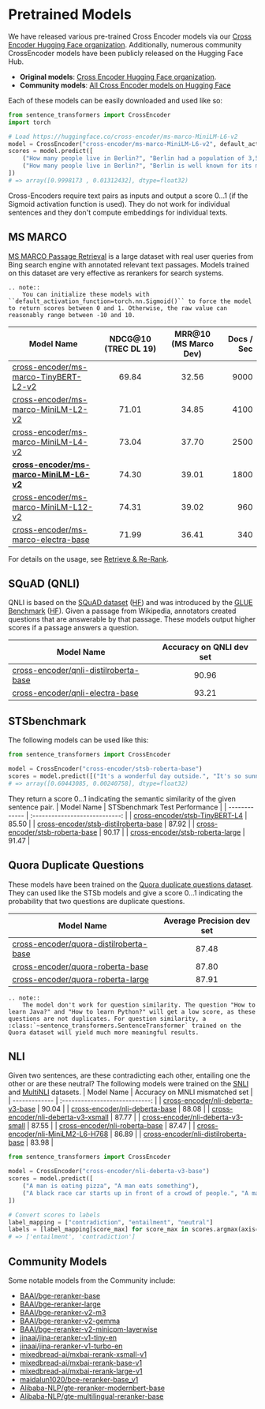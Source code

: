 # Pretrained Models

We have released various pre-trained Cross Encoder models via our [Cross Encoder Hugging Face organization](https://huggingface.co/models?author=cross-encoder). Additionally, numerous community CrossEncoder models have been publicly released on the Hugging Face Hub.

* **Original models**: [Cross Encoder Hugging Face organization](https://huggingface.co/models?library=sentence-transformers&author=cross-encoder).
* **Community models**: [All Cross Encoder models on Hugging Face](https://huggingface.co/models?library=sentence-transformers&pipeline_tag=text-ranking)

Each of these models can be easily downloaded and used like so:

```python
from sentence_transformers import CrossEncoder
import torch

# Load https://huggingface.co/cross-encoder/ms-marco-MiniLM-L6-v2
model = CrossEncoder("cross-encoder/ms-marco-MiniLM-L6-v2", default_activation_function=torch.nn.Sigmoid())
scores = model.predict([
    ("How many people live in Berlin?", "Berlin had a population of 3,520,031 registered inhabitants in an area of 891.82 square kilometers."),
    ("How many people live in Berlin?", "Berlin is well known for its museums."),
])
# => array([0.9998173 , 0.01312432], dtype=float32)
```

Cross-Encoders require text pairs as inputs and output a score 0...1 (if the Sigmoid activation function is used). They do not work for individual sentences and they don't compute embeddings for individual texts.

## MS MARCO
[MS MARCO Passage Retrieval](https://github.com/microsoft/MSMARCO-Passage-Ranking) is a large dataset with real user queries from Bing search engine with annotated relevant text passages. Models trained on this dataset are very effective as rerankers for search systems.

```{eval-rst}
.. note::
    You can initialize these models with ``default_activation_function=torch.nn.Sigmoid()`` to force the model to return scores between 0 and 1. Otherwise, the raw value can reasonably range between -10 and 10.
```

| Model Name        | NDCG@10 (TREC DL 19) | MRR@10 (MS Marco Dev)  | Docs / Sec |
| ------------- | :-------------: | :-----: | ---: | 
| [cross-encoder/ms-marco-TinyBERT-L2-v2](https://huggingface.co/cross-encoder/ms-marco-TinyBERT-L2)  | 69.84 | 32.56 | 9000
| [cross-encoder/ms-marco-MiniLM-L2-v2](https://huggingface.co/cross-encoder/ms-marco-MiniLM-L2-v2) | 71.01 | 34.85 | 4100
| [cross-encoder/ms-marco-MiniLM-L4-v2](https://huggingface.co/cross-encoder/ms-marco-MiniLM-L4-v2) | 73.04 | 37.70 | 2500
| **[cross-encoder/ms-marco-MiniLM-L6-v2](https://huggingface.co/cross-encoder/ms-marco-MiniLM-L6-v2)** | 74.30 | 39.01 | 1800
| [cross-encoder/ms-marco-MiniLM-L12-v2](https://huggingface.co/cross-encoder/ms-marco-MiniLM-L12-v2) | 74.31 | 39.02 | 960
| [cross-encoder/ms-marco-electra-base](https://huggingface.co/cross-encoder/ms-marco-electra-base) | 71.99 | 36.41 | 340 | 

For details on the usage, see [Retrieve & Re-Rank](../../examples/sentence_transformer/applications/retrieve_rerank/README.md).

## SQuAD (QNLI)

QNLI is based on the [SQuAD dataset](https://rajpurkar.github.io/SQuAD-explorer/) ([HF](https://huggingface.co/datasets/rajpurkar/squad)) and was introduced by the [GLUE Benchmark](https://arxiv.org/abs/1804.07461) ([HF](https://huggingface.co/datasets/nyu-mll/glue)). Given a passage from Wikipedia, annotators created questions that are answerable by that passage. These models output higher scores if a passage answers a question.

| Model Name | Accuracy on QNLI dev set |
| ------------- | :----------------------------: |
| [cross-encoder/qnli-distilroberta-base](https://huggingface.co/cross-encoder/qnli-distilroberta-base) | 90.96 |
| [cross-encoder/qnli-electra-base](https://huggingface.co/cross-encoder/qnli-electra-base) | 93.21 |

## STSbenchmark
The following models can be used like this:
```python
from sentence_transformers import CrossEncoder

model = CrossEncoder("cross-encoder/stsb-roberta-base")
scores = model.predict([("It's a wonderful day outside.", "It's so sunny today!"), ("It's a wonderful day outside.", "He drove to work earlier.")])
# => array([0.60443085, 0.00240758], dtype=float32)
```

They return a score  0...1 indicating the semantic similarity of the given sentence pair.
| Model Name | STSbenchmark Test Performance |
| ------------- | :----------------------------: |
| [cross-encoder/stsb-TinyBERT-L4](https://huggingface.co/cross-encoder/stsb-TinyBERT-L4) | 85.50 |
| [cross-encoder/stsb-distilroberta-base](https://huggingface.co/cross-encoder/stsb-distilroberta-base) | 87.92 |
| [cross-encoder/stsb-roberta-base](https://huggingface.co/cross-encoder/stsb-roberta-base) | 90.17 |
| [cross-encoder/stsb-roberta-large](https://huggingface.co/cross-encoder/stsb-roberta-large) | 91.47 |

## Quora Duplicate Questions
These models have been trained on the [Quora duplicate questions dataset](https://huggingface.co/datasets/sentence-transformers/quora-duplicates). They can used like the STSb models and give a score 0...1 indicating the probability that two questions are duplicate questions.

| Model Name | Average Precision dev set |
| ------------- | :----------------------------: |
| [cross-encoder/quora-distilroberta-base](https://huggingface.co/cross-encoder/quora-distilroberta-base) | 87.48 |
| [cross-encoder/quora-roberta-base](https://huggingface.co/cross-encoder/quora-roberta-base) | 87.80 |
| [cross-encoder/quora-roberta-large](https://huggingface.co/cross-encoder/quora-roberta-large) | 87.91 |

```{eval-rst}
.. note::
    The model don't work for question similarity. The question "How to learn Java?" and "How to learn Python?" will get a low score, as these questions are not duplicates. For question similarity, a :class:`~sentence_transformers.SentenceTransformer` trained on the Quora dataset will yield much more meaningful results.
```

## NLI
Given two sentences, are these contradicting each other, entailing one the other or are these neutral? The following models were trained on the [SNLI](https://huggingface.co/datasets/stanfordnlp/snli) and [MultiNLI](https://huggingface.co/datasets/nyu-mll/multi_nli) datasets.
| Model Name | Accuracy on MNLI mismatched set |
| ------------- | :----------------------------: |
| [cross-encoder/nli-deberta-v3-base](https://huggingface.co/cross-encoder/nli-deberta-v3-base) | 90.04 |
| [cross-encoder/nli-deberta-base](https://huggingface.co/cross-encoder/nli-deberta-base) | 88.08 |
| [cross-encoder/nli-deberta-v3-xsmall](https://huggingface.co/cross-encoder/nli-deberta-v3-xsmall) | 87.77 |
| [cross-encoder/nli-deberta-v3-small](https://huggingface.co/cross-encoder/nli-deberta-v3-small) | 87.55 |
| [cross-encoder/nli-roberta-base](https://huggingface.co/cross-encoder/nli-roberta-base) | 87.47 |
| [cross-encoder/nli-MiniLM2-L6-H768](https://huggingface.co/cross-encoder/nli-MiniLM2-L6-H768) | 86.89 |
| [cross-encoder/nli-distilroberta-base](https://huggingface.co/cross-encoder/nli-distilroberta-base) | 83.98 |

```python
from sentence_transformers import CrossEncoder

model = CrossEncoder("cross-encoder/nli-deberta-v3-base")
scores = model.predict([
    ("A man is eating pizza", "A man eats something"),
    ("A black race car starts up in front of a crowd of people.", "A man is driving down a lonely road."),
])

# Convert scores to labels
label_mapping = ["contradiction", "entailment", "neutral"]
labels = [label_mapping[score_max] for score_max in scores.argmax(axis=1)]
# => ['entailment', 'contradiction']
```

## Community Models

Some notable models from the Community include:

- [BAAI/bge-reranker-base](https://huggingface.co/BAAI/bge-reranker-base)
- [BAAI/bge-reranker-large](https://huggingface.co/BAAI/bge-reranker-large)
- [BAAI/bge-reranker-v2-m3](https://huggingface.co/BAAI/bge-reranker-v2-m3)
- [BAAI/bge-reranker-v2-gemma](https://huggingface.co/BAAI/bge-reranker-v2-gemma)
- [BAAI/bge-reranker-v2-minicpm-layerwise](https://huggingface.co/BAAI/bge-reranker-v2-minicpm-layerwise)
- [jinaai/jina-reranker-v1-tiny-en](https://huggingface.co/jinaai/jina-reranker-v1-tiny-en)
- [jinaai/jina-reranker-v1-turbo-en](https://huggingface.co/jinaai/jina-reranker-v1-turbo-en)
- [mixedbread-ai/mxbai-rerank-xsmall-v1](https://huggingface.co/mixedbread-ai/mxbai-rerank-xsmall-v1)
- [mixedbread-ai/mxbai-rerank-base-v1](https://huggingface.co/mixedbread-ai/mxbai-rerank-base-v1)
- [mixedbread-ai/mxbai-rerank-large-v1](https://huggingface.co/mixedbread-ai/mxbai-rerank-large-v1)
- [maidalun1020/bce-reranker-base_v1](https://huggingface.co/maidalun1020/bce-reranker-base_v1)
- [Alibaba-NLP/gte-reranker-modernbert-base](https://huggingface.co/Alibaba-NLP/gte-reranker-modernbert-base)
- [Alibaba-NLP/gte-multilingual-reranker-base](https://huggingface.co/Alibaba-NLP/gte-multilingual-reranker-base)